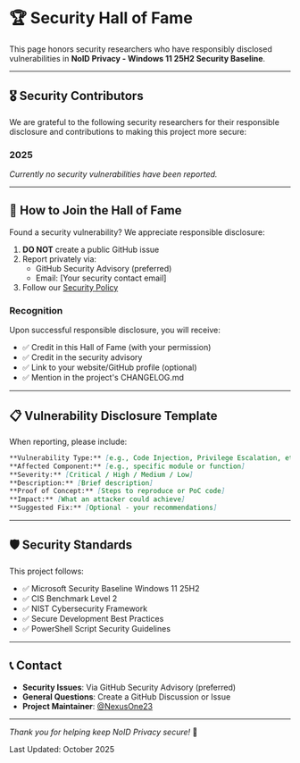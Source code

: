 # 🏆 Security Hall of Fame

This page honors security researchers who have responsibly disclosed vulnerabilities in **NoID Privacy - Windows 11 25H2 Security Baseline**.

---

## 🎖️ Security Contributors

We are grateful to the following security researchers for their responsible disclosure and contributions to making this project more secure:

### 2025

*Currently no security vulnerabilities have been reported.*

---

## 🔐 How to Join the Hall of Fame

Found a security vulnerability? We appreciate responsible disclosure:

1. **DO NOT** create a public GitHub issue
2. Report privately via:
   - GitHub Security Advisory (preferred)
   - Email: [Your security contact email]
3. Follow our [Security Policy](SECURITY.md)

### Recognition

Upon successful responsible disclosure, you will receive:
- ✅ Credit in this Hall of Fame (with your permission)
- ✅ Credit in the security advisory
- ✅ Link to your website/GitHub profile (optional)
- ✅ Mention in the project's CHANGELOG.md

---

## 📋 Vulnerability Disclosure Template

When reporting, please include:

```markdown
**Vulnerability Type:** [e.g., Code Injection, Privilege Escalation, etc.]
**Affected Component:** [e.g., specific module or function]
**Severity:** [Critical / High / Medium / Low]
**Description:** [Brief description]
**Proof of Concept:** [Steps to reproduce or PoC code]
**Impact:** [What an attacker could achieve]
**Suggested Fix:** [Optional - your recommendations]
```

---

## 🛡️ Security Standards

This project follows:
- ✅ Microsoft Security Baseline Windows 11 25H2
- ✅ CIS Benchmark Level 2
- ✅ NIST Cybersecurity Framework
- ✅ Secure Development Best Practices
- ✅ PowerShell Script Security Guidelines

---

## 📞 Contact

- **Security Issues**: Via GitHub Security Advisory (preferred)
- **General Questions**: Create a GitHub Discussion or Issue
- **Project Maintainer**: [@NexusOne23](https://github.com/NexusOne23)

---

*Thank you for helping keep NoID Privacy secure!* 🙏

Last Updated: October 2025
